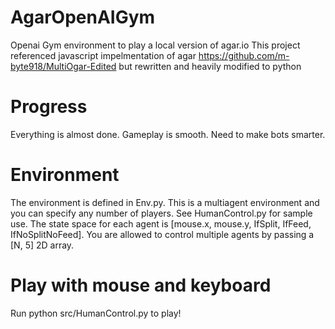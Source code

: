 # AgarOpenAIGym
Openai Gym environment to play a local version of agar.io
This project referenced javascript impelmentation of agar https://github.com/m-byte918/MultiOgar-Edited but rewritten and heavily modified to python

# Progress
Everything is almost done. Gameplay is smooth. Need to make bots smarter. 

# Environment
The environment is defined in Env.py. This is a multiagent environment and you can specify any number of players. See HumanControl.py for sample use. The state space for each agent is [mouse.x, mouse.y, IfSplit, IfFeed, IfNoSplitNoFeed]. You are allowed to control multiple agents by passing a [N, 5] 2D array. 

# Play with mouse and keyboard
Run python src/HumanControl.py to play!
